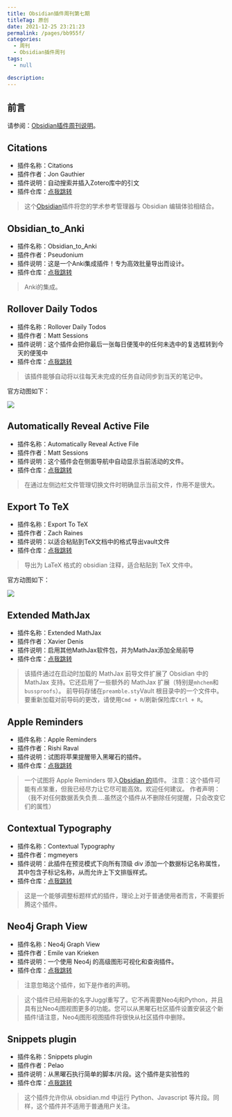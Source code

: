 ```yaml
---
title: Obsidian插件周刊第七期
titleTag: 原创
date: 2021-12-25 23:21:23
permalink: /pages/bb955f/
categories: 
  - 周刊
  - Obsidian插件周刊
tags: 
  - null

description: 
---
```

## 前言

请参阅：[Obsidian插件周刊说明](https://wiki.eryajf.net/pages/bcc523/)。

## Citations

- 插件名称：Citations
- 插件作者：Jon Gauthier
- 插件说明：自动搜索并插入Zotero库中的引文
- 插件仓库：[点我跳转](https://github.com/hans/obsidian-citation-plugin)

> 这个[Obsidian](https://obsidian.md/)插件将您的学术参考管理器与 Obsidian 编辑体验相结合。

## Obsidian_to_Anki

- 插件名称：Obsidian_to_Anki
- 插件作者：Pseudonium
- 插件说明：这是一个Anki集成插件！专为高效批量导出而设计。
- 插件仓库：[点我跳转](https://github.com/Pseudonium/Obsidian_to_Anki)

> Anki的集成。

## Rollover Daily Todos

- 插件名称：Rollover Daily Todos
- 插件作者：Matt Sessions
- 插件说明：这个插件会把你最后一张每日便笺中的任何未选中的复选框转到今天的便笺中
- 插件仓库：[点我跳转](https://github.com/shichongrui/obsidian-rollover-daily-todos)

>该插件能够自动将以往每天未完成的任务自动同步到当天的笔记中。

官方动图如下：

![](http://t.eryajf.net/imgs/2021/12/462749bec828dc3a.gif)

## Automatically Reveal Active File

- 插件名称：Automatically Reveal Active File
- 插件作者：Matt Sessions
- 插件说明：这个插件会在侧面导航中自动显示当前活动的文件。
- 插件仓库：[点我跳转](https://github.com/shichongrui/obsidian-reveal-active-file)

> 在通过左侧边栏文件管理切换文件时明确显示当前文件，作用不是很大。

## Export To TeX

- 插件名称：Export To TeX
- 插件作者：Zach Raines
- 插件说明：以适合粘贴到TeX文档中的格式导出vault文件
- 插件仓库：[点我跳转](https://github.com/raineszm/obsidian-export-to-tex)

> 导出为 LaTeX 格式的 obsidian 注释，适合粘贴到 TeX 文件中。

官方动图如下： 

![](http://t.eryajf.net/imgs/2021/12/96270bac8f275e5e.gif)

## Extended MathJax

- 插件名称：Extended MathJax
- 插件作者：Xavier Denis
- 插件说明：启用其他MathJax软件包，并为MathJax添加全局前导
- 插件仓库：[点我跳转](https://github.com/xldenis/obsidian-latex)

>该插件通过在启动时加载的 MathJax 前导文件扩展了 Obsidian 中的 MathJax 支持。它还启用了一些额外的 MathJax 扩展（特别是`mhchem`和`bussproofs`）。
前导码存储在`preamble.sty`Vault 根目录中的一个文件中。要重新加载对前导码的更改，请使用`Cmd + R`/刷新保险库`Ctrl + R`。

## Apple Reminders

- 插件名称：Apple Reminders
- 插件作者：Rishi Raval
- 插件说明：试图将苹果提醒带入黑曜石的插件。
- 插件仓库：[点我跳转](https://github.com/urishiraval/obsidian-apple-reminders-plugin)

>一个试图将 Apple Reminders 带入[Obsidian 的](https://obsidian.md/)插件。
注意：这个插件可能有点笨重，但我已经尽力让它尽可能高效。欢迎任何建议。
作者声明：（我不对任何数据丢失负责....虽然这个插件从不删除任何提醒，只会改变它们的属性）

## Contextual Typography

- 插件名称：Contextual Typography
- 插件作者：mgmeyers
- 插件说明：此插件在预览模式下向所有顶级 div 添加一个数据标记名称属性，其中包含子标记名称，从而允许上下文排版样式。
- 插件仓库：[点我跳转](https://github.com/mgmeyers/obsidian-contextual-typography)

> 这是一个能够调整标题样式的插件，理论上对于普通使用者而言，不需要折腾这个插件。

## Neo4j Graph View

- 插件名称：Neo4j Graph View
- 插件作者：Emile van Krieken
- 插件说明：一个使用 Neo4j 的高级图形可视化和查询插件。
- 插件仓库：[点我跳转](https://github.com/HEmile/obsidian-neo4j-graph-view)

> 注意忽略这个插件，如下是作者的声明。

>这个插件已经用新的名字Juggl重写了。它不再需要Neo4j和Python，并且具有比Neo4j图视图更多的功能。您可以从黑曜石社区插件设置安装这个新插件!请注意，Neo4j图形视图插件将很快从社区插件中删除。

## Snippets plugin

- 插件名称：Snippets plugin
- 插件作者：Pelao
- 插件说明：从黑曜石执行简单的脚本/片段。这个插件是实验性的
- 插件仓库：[点我跳转](https://github.com/cristianvasquez/obsidian-snippets-plugin)

> 这个插件允许你从 obsidian.md 中运行 Python、Javascript 等片段。同样，这个插件并不适用于普通用户关注。